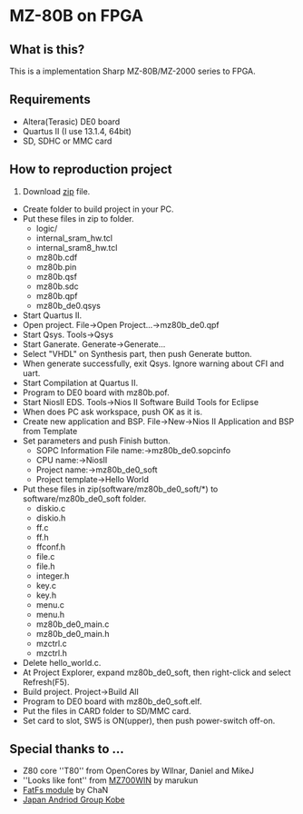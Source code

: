 ﻿MZ-80B on FPGA
=============

What is this?
-------------------
This is a implementation Sharp MZ-80B/MZ-2000 series to FPGA.

Requirements
--------------------
* Altera(Terasic) DE0 board
* Quartus II (I use 13.1.4, 64bit)
* SD, SDHC or MMC card

How to reproduction project
----------------------------------------
1. Download [zip](https://github.com/NibblesLab/mz80b_de0/archive/master.zip) file.
* Create folder to build project in your PC.
* Put these files in zip to folder.
    * logic/
    * internal\_sram\_hw.tcl
    * internal\_sram8\_hw.tcl
    * mz80b.cdf
    * mz80b.pin
    * mz80b.qsf
    * mz80b.sdc
    * mz80b.qpf
    * mz80b\_de0.qsys
* Start Quartus II.
* Open project. File->Open Project...->mz80b_de0.qpf
* Start Qsys. Tools->Qsys
* Start Ganerate. Generate->Generate...
* Select "VHDL" on Synthesis part, then push Generate button.
* When generate successfully, exit Qsys. Ignore warning about CFI and uart.
* Start Compilation at Quartus II.
* Program to DE0 board with mz80b.pof.
* Start NiosII EDS. Tools->Nios II Software Build Tools for Eclipse
* When does PC ask workspace, push OK as it is.
* Create new application and BSP. File->New->Nios II Application and BSP from Template
* Set parameters and push Finish button.
    * SOPC Information File name:->mz80b\_de0.sopcinfo
    * CPU name:->NiosII
    * Project name:->mz80b\_de0\_soft
    * Project template->Hello World
* Put these files in zip(software/mz80b\_de0\_soft/*) to software/mz80b\_de0\_soft folder.
    * diskio.c
    * diskio.h
    * ff.c
    * ff.h
    * ffconf.h
    * file.c
    * file.h
    * integer.h
    * key.c
    * key.h
    * menu.c
    * menu.h
    * mz80b\_de0\_main.c
    * mz80b\_de0\_main.h
    * mzctrl.c
    * mzctrl.h
* Delete hello\_world.c.
* At Project Explorer, expand mz80b\_de0\_soft, then right-click and select Refresh(F5).
* Build project. Project->Build All
* Program to DE0 board with mz80b\_de0\_soft.elf.
* Put the files in CARD folder to SD/MMC card.
* Set card to slot, SW5 is ON(upper), then push power-switch off-on.

Special thanks to ...
-----------------------------
* Z80 core ''T80'' from OpenCores by Wllnar, Daniel and MikeJ
* ''Looks like font'' from [MZ700WIN](http://retropc.net/mz-memories/) by marukun
* [FatFs module](http://elm-chan.org/fsw/ff/00index_j.html) by ChaN
* [Japan Andriod Group Kobe](http://sites.google.com/site/androidjpkobe/)